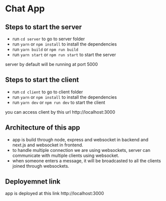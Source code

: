# Chat App

## Steps to start the server

- run `cd server` to go to server folder
- run `yarn` or `npm install` to install the dependencies
- run `yarn build` or `npm run build`
- run `yarn start` or `npm run start` to start the server

server by default will be running at port 5000

## Steps to start the client

- run `cd client` to go to client folder
- run `yarn` or `npm install` to install the dependencies
- run `yarn dev` or `npm run dev` to start the client

you can access client by this url http://localhost:3000

## Architecture of this app

- app is build through node, express and websocket in backend and next.js and websocket in frontend.
- to handle multiple connection we are using websockets, server can communicate with multiple clients using websocket.
- when someone enters a message, it will be broadcasted to all the clients joined through websockets.

## Deployemnet link

app is deployed at this link http://localhost:3000
